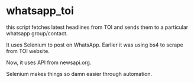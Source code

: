 # whatsapp_toi
this script fetches latest headlines from TOI and sends them to a particular whatsapp group/contact. 

It uses Selenium to post on WhatsApp. Earlier it was using bs4 to scrape from TOI website. 

Now, it uses API from newsapi.org.

Selenium makes things so damn easier through automation.
